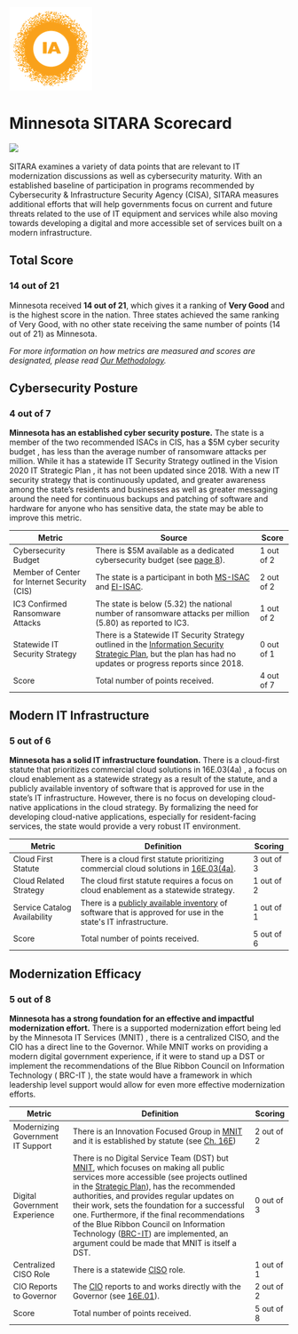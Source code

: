 ![image](https://github.com/internetassociation/SITARA/blob/main/Assets/IA_Mark.png)

# Minnesota SITARA Scorecard

<img src="https://upload.wikimedia.org/wikipedia/commons/thumb/b/b9/Flag_of_Minnesota.svg/500px-Flag_of_Minnesota.svg.png" width="100" />

SITARA examines a variety of data points that are relevant to IT modernization discussions as well as cybersecurity maturity. With an established baseline of participation in programs recommended by Cybersecurity & Infrastructure Security Agency (CISA), SITARA measures additional efforts that will help governments focus on current and future threats related to the use of IT equipment and services while also moving towards developing a digital and more accessible set of services built on a modern infrastructure.

## Total Score

### 14 out of 21

Minnesota received **14 out of 21**, which gives it a ranking of **Very Good** and is the highest score in the nation. Three states achieved the same ranking of Very Good, with no other state receiving the same number of points (14 out of 21) as Minnesota.

*For more information on how metrics are measured and scores are designated, please read [Our Methodology](https://github.com/internetassociation/SITARA/blob/main/Data/Individual-Data/Our-Methodology.md).*

## Cybersecurity Posture

### 4 out of 7

**Minnesota has an established cyber security posture.** The state is a member of the two recommended ISACs in CIS, has a $5M cyber security budget , has less than the average number of ransomware attacks per million. While it has a statewide IT Security Strategy outlined in the Vision 2020 IT Strategic Plan , it has not been updated since 2018. With a new IT security strategy that is continuously updated, and greater awareness among the state’s residents and businesses as well as greater messaging around the need for continuous backups and patching of software and hardware for anyone who has sensitive data, the state may be able to improve this metric.

Metric | Source | Score
--- | --- | ---
Cybersecurity Budget | There is $5M available as a dedicated cybersecurity budget (see [page 8](https://mn.gov/mmb-stat/documents/budget/2020-21-biennial-budget-books/enacted-budget/mnit-services.pdf)). | 1 out of 2
Member of Center for Internet Security (CIS) | The state is a participant in both [MS-ISAC](https://www.cisecurity.org/partners-state-government/) and [EI-ISAC](https://www.cisecurity.org/ei-isac/partners-ei-isac/). | 2 out of 2
IC3 Confirmed Ransomware Attacks | The state is below (5.32) the national number of ransomware attacks per million (5.80) as reported to IC3. | 1 out of 2
Statewide IT Security Strategy | There is a Statewide IT Security Strategy outlined in the [Information Security Strategic Plan](https://mn.gov/mnit/about-mnit/security/strategic-plan/), but the plan has had no updates or progress reports since 2018. | 0 out of 1
Score | Total number of points received. | 4 out of 7

## Modern IT Infrastructure

### 5 out of 6

**Minnesota has a solid IT infrastructure foundation.** There is a cloud-first statute that prioritizes commercial cloud solutions in 16E.03(4a) , a focus on cloud enablement as a statewide strategy as a result of the statute, and a publicly available inventory of software that is approved for use in the state’s IT infrastructure. However, there is no focus on developing cloud-native applications in the cloud strategy. By formalizing the need for developing cloud-native applications, especially for resident-facing services, the state would provide a very robust IT environment.

Metric | Definition | Scoring
--- | --- | ---
Cloud First Statute | There is a cloud first statute prioritizing commercial cloud solutions in [16E.03(4a)](https://www.revisor.mn.gov/statutes/cite/16E.03). | 3 out of 3
Cloud Related Strategy | The cloud first statute requires a focus on cloud enablement as a statewide strategy. | 1 out of 2
Service Catalog Availability | There is a [publicly available inventory](https://mn.gov/mnit/government/services/) of software that is approved for use in the state's IT infrastructure. | 1 out of 1
Score | Total number of points received. | 5 out of 6

## Modernization Efficacy

### 5 out of 8

**Minnesota has a strong foundation for an effective and impactful modernization effort.** There is a supported modernization effort being led by the Minnesota IT Services (MNIT) , there is a centralized CISO, and the CIO has a direct line to the Governor. While MNIT works on providing a modern digital government experience, if it were to stand up a DST or implement the recommendations of the Blue Ribbon Council on Information Technology ( BRC-IT ), the state would have a framework in which leadership level support would allow for even more effective modernization efforts.

Metric | Definition | Scoring
--- | --- | ---
Modernizing Government IT Support | There is an Innovation Focused Group in [MNIT](https://mn.gov/mnit/) and it is established by statute (see [Ch. 16E](https://www.revisor.mn.gov/statutes/cite/16E)) | 2 out of 2
Digital Government Experience | There is no Digital Service Team (DST) but [MNIT](https://mn.gov/mnit/), which focuses on making all public services more accessible (see projects outlined in the [Strategic Plan](https://mn.gov/mnit/about-mnit/strategic-plan/)), has the recommended authorities, and provides regular updates on their work, sets the foundation for a successful one. Furthermore, if the final recommendations of the Blue Ribbon Council on Information Technology ([BRC-IT](https://www.lrl.mn.gov/agencies/detail?AgencyID=2351)) are implemented, an argument could be made that MNIT is itself a DST. | 0 out of 3
Centralized CISO Role  | There is a statewide [CISO](https://mn.gov/mnit/about-mnit/leadership/tandon-rohit.jsp) role. | 1 out of 1
CIO Reports to Governor | The [CIO](https://mn.gov/mnit/about-mnit/leadership/tarek-tomes.jsp) reports to and works directly with the Governor (see [16E.01](https://www.revisor.mn.gov/statutes/cite/16E.01)). | 2 out of 2
Score | Total number of points received. | 5 out of 8